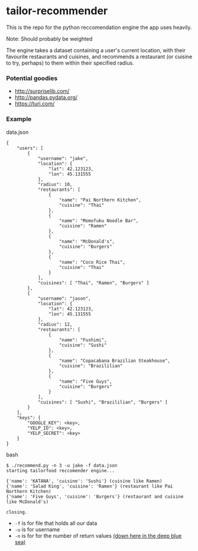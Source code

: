 # tailor-recommender
This is the repo for the python reccomendation engine the app uses heavily.

Note: Should probably be weighted

The engine takes a dataset containing a user's current location, with their favourite restaurants and cuisines, and recommends a restaurant (or cuisine to try, perhaps) to them within their specified radius.

### Potential goodies

- http://surpriselib.com/
- http://pandas.pydata.org/
- https://turi.com/

### Example

data.json
```
{
    "users": [
        {
            "username": "jake",
            "location": {
                "lat": 42.123123,
                "lon": 45.131555
            },
            "radius": 10,
            "restaurants": [
                {
                    "name": "Pai Northern Kitchen",
                    "cuisine": "Thai"
                },
                {
                    "name": "Momofuku Noodle Bar",
                    "cuisine": "Ramen"
                },
                {
                    "name": "McDonald's",
                    "cuisine": "Burgers"
                },
                {
                    "name": "Coco Rice Thai",
                    "cuisine": "Thai"
                }
            ],
            "cuisines": [ "Thai", "Ramen", "Burgers" ]
        },
        {
            "username": "jason",
            "location": {
                "lat": 42.123123,
                "lon": 45.131555
            },
            "radius": 12,
            "restaurants": [
                {
                    "name": "Fushimi",
                    "cuisine": "Sushi"
                },
                {
                    "name": "Copacabana Brazilian Steakhouse",
                    "cuisine": "Brazililian"
                },
                {
                    "name": "Five Guys",
                    "cuisine": "Burgers"
                }
            ],
            "cuisines": [ "Sushi", "Brazililian", "Burgers" ]
        }
    ],
    "keys": {
        "GOOGLE_KEY": <key>,
        "YELP_ID": <key>,
        "YELP_SECRET": <key>
    }
}
```

bash

```
$ ./recommend.py -n 3 -u jake -f data.json
starting tailorfood reccomender engine...

{'name': 'KATANA', 'cuisine': 'Sushi'} (cuisine like Ramen)
{'name': 'Salad King', 'cuisine': 'Ramen'} (restaurant like Pai Northern Kitchen)
{'name': 'Five Guys', 'cuisine': 'Burgers'} (restaurant and cuisine like McDonald's)

closing.
```

- `-f` is for file that holds all our data
- `-u` is for username
- `-n` is for for the number of return values [(down here in the deep blue sea)](https://www.youtube.com/watch?v=og8NywgVebU)

